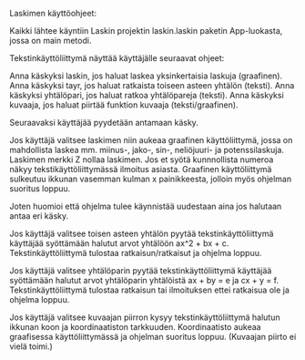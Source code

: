 Laskimen käyttöohjeet:

Kaikki lähtee käyntiin Laskin projektin laskin.laskin paketin App-luokasta, jossa on main metodi.

Tekstinkäyttöliittymä näyttää käyttäjälle seuraavat ohjeet:

Anna käskyksi laskin, jos haluat laskea yksinkertaisia laskuja (graafinen).
Anna käskyksi tayr, jos haluat ratkaista toiseen asteen yhtälön (teksti).
Anna käskyksi yhtälöpari, jos haluat ratkoa yhtälöpareja (teksti).
Anna käskyksi kuvaaja, jos haluat piirtää funktion kuvaaja (teksti/graafinen).

Seuraavaksi käyttäjää pyydetään antamaan käsky.

Jos käyttäjä valitsee laskimen niin aukeaa graafinen käyttöliittymä, jossa on mahdollista laskea mm. miinus-, jako-, sin-, neliöjuuri- ja potenssilaskuja. Laskimen merkki Z nollaa laskimen. Jos et syötä kunnnollista numeroa näkyy tekstikäyttöliittymässä ilmoitus asiasta. Graafinen käyttöliittymä sulkeutuu ikkunan vasemman kulman x painikkeesta, jolloin myös ohjelman suoritus loppuu.

Joten huomioi että ohjelma tulee käynnistää uudestaan aina jos halutaan antaa eri käsky.

Jos käyttäjä valitsee toisen asteen yhtälön pyytää tekstinkäyttöliittymä käyttäjää syöttämään halutut arvot yhtälöön ax^2 + bx + c. Tekstinkäyttöliittymä tulostaa ratkaisun/ratkaisut ja ohjelma loppuu.

Jos käyttäjä valitsee yhtälöparin pyytää tekstinkäyttöliittymä käyttäjää syöttämään halutut arvot yhtälöparin yhtälöistä ax + by = e ja cx + y = f. Tekstinkäyttöliittymä tulostaa ratkaisun tai ilmoituksen ettei ratkaisua ole ja ohjelma loppuu.

Jos käyttäjä valitsee kuvaajan piirron kysyy tekstinkäyttöliittymä halutun ikkunan koon ja koordinaatiston tarkkuuden. Koordinaatisto aukeaa graafisessa käyttöliittymässä ja ohjelman suoritus loppuu. (Kuvaajan piirto ei vielä toimi.)
